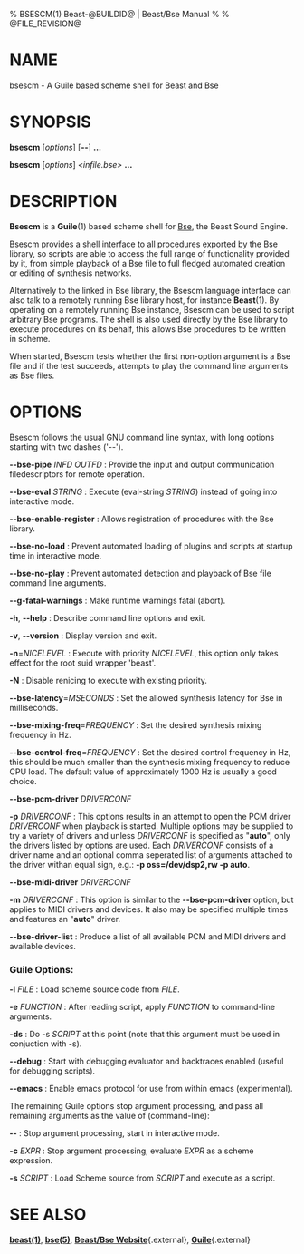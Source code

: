 % BSESCM(1) Beast-@BUILDID@ | Beast/Bse Manual
%
% @FILE_REVISION@

# NAME
bsescm - A Guile based scheme shell for Beast and Bse

# SYNOPSIS

**bsescm** \[*options*\] \[**--**\] **…**

**bsescm** \[*options*\] *\<infile.bse\>* **…**

# DESCRIPTION

**Bsescm** is a **Guile**(1) based scheme shell for <a href="https://testbit.eu/wiki.mw/index.php?title=Bse&amp;action=edit&amp;redlink=1" class="new" title="Bse (page does not exist)">Bse</a>, the Beast Sound Engine.

Bsescm provides a shell interface to all procedures exported by the Bse library, so scripts are able to access the full range of functionality provided by it, from simple playback of a Bse file to full fledged automated creation or editing of synthesis networks.

Alternatively to the linked in Bse library, the Bsescm language interface can also talk to a remotely running Bse library host, for instance **Beast**(1). By operating on a remotely running Bse instance, Bsescm can be used to script arbitrary Bse programs. The shell is also used directly by the Bse library to execute procedures on its behalf, this allows Bse procedures to be written in scheme.

When started, Bsescm tests whether the first non-option argument is a Bse file and if the test succeeds, attempts to play the command line arguments as Bse files.

# OPTIONS

Bsescm follows the usual GNU command line syntax, with long options starting with two dashes ('--').

**--bse-pipe** *INFD* *OUTFD*
:   Provide the input and output communication filedescriptors for remote operation.

**--bse-eval** *STRING*
:   Execute (eval-string *STRING*) instead of going into interactive mode.

**--bse-enable-register**
:   Allows registration of procedures with the Bse library.

**--bse-no-load**
:   Prevent automated loading of plugins and scripts at startup time in interactive mode.

**--bse-no-play**
:   Prevent automated detection and playback of Bse file command line arguments.

**--g-fatal-warnings**
:   Make runtime warnings fatal (abort).

**-h**, **--help**
:   Describe command line options and exit.

**-v**, **--version**
:   Display version and exit.

**-n**=*NICELEVEL*
:   Execute with priority *NICELEVEL*, this option only takes effect for the root suid wrapper 'beast'.

**-N**
:   Disable renicing to execute with existing priority.

**--bse-latency**=*MSECONDS*
:   Set the allowed synthesis latency for Bse in milliseconds.

**--bse-mixing-freq**=*FREQUENCY*
:   Set the desired synthesis mixing frequency in Hz.

**--bse-control-freq**=*FREQUENCY*
:   Set the desired control frequency in Hz, this should be much smaller than the synthesis mixing frequency to reduce CPU load. The default value of approximately 1000 Hz is usually a good choice.

**--bse-pcm-driver** *DRIVERCONF*

**-p** *DRIVERCONF*
:   This options results in an attempt to open the PCM driver *DRIVERCONF* when playback is started. Multiple options may be supplied to try a variety of drivers and unless *DRIVERCONF* is specified as "**auto**", only the drivers listed by options are used. Each *DRIVERCONF* consists of a driver name and an optional comma seperated list of arguments attached to the driver withan equal sign, e.g.: **-p oss=/dev/dsp2,rw -p auto**.

**--bse-midi-driver** *DRIVERCONF*

**-m** *DRIVERCONF*
:   This option is similar to the **--bse-pcm-driver** option, but applies to MIDI drivers and devices. It also may be specified multiple times and features an "**auto**" driver.

**--bse-driver-list**
:   Produce a list of all available PCM and MIDI drivers and available devices.

### Guile Options:

**-l** *FILE*
:   Load scheme source code from *FILE*.

**-e** *FUNCTION*
:   After reading script, apply *FUNCTION* to command-line arguments.

**-ds**
:   Do -s *SCRIPT* at this point (note that this argument must be used in conjuction with -s).

**--debug**
:   Start with debugging evaluator and backtraces enabled (useful for debugging scripts).

**--emacs**
:   Enable emacs protocol for use from within emacs (experimental).

The remaining Guile options stop argument processing, and pass all remaining arguments as the value of (command-line):

**--**
:   Stop argument processing, start in interactive mode.

**-c** *EXPR*
:   Stop argument processing, evaluate *EXPR* as a scheme expression.

**-s** *SCRIPT*
:   Load Scheme source from *SCRIPT* and execute as a script.


# SEE ALSO

[**beast(1)**](beast.1.html),
[**bse(5)**](bse.5.html),
[**Beast/Bse Website**](http://beast.testbit.eu){.external},
[**Guile**](http://www.gnu.org/software/guile/docs/){.external}
